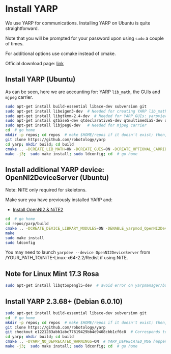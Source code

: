 # Install YARP

We use YARP for communications. Installing YARP on Ubuntu is quite straightforward.

Note that you will be prompted for your password upon using `sudo` a couple of times. 

For additional options use ccmake instead of cmake.

Official download page: [link](http://www.yarp.it/) 

## Install YARP (Ubuntu)

As can be seen, here we are accounting for: YARP `lib_math`, the GUIs and `mjpeg` carrier.

```bash
sudo apt-get install build-essential libace-dev subversion git
sudo apt-get install libeigen3-dev  # Needed for creating YARP lib_math used for kinematics, etc.
sudo apt-get install libgtkmm-2.4-dev  # Needed for YARP GUIs: yarpview, gyarpmanager
sudo apt-get install qtbase5-dev qtdeclarative5-dev qtmultimedia5-dev qtdeclarative5-qtquick2-plugin qtdeclarative5-window-plugin qtdeclarative5-qtmultimedia-plugin qtdeclarative5-controls-plugin qtdeclarative5-dialogs-plugin libqt5svg5
sudo apt-get install libjpeg8-dev   # Needed for mjpeg carrier
cd  # go home
mkdir -p repos; cd repos  # make $HOME/repos if it doesn't exist; then, enter it
git clone https://github.com/robotology/yarp
cd yarp; mkdir build; cd build
cmake .. -DCREATE_LIB_MATH=ON -DCREATE_GUIS=ON -DCREATE_OPTIONAL_CARRIERS=ON -DENABLE_yarpcar_mjpeg_carrier=ON
make -j3;  sudo make install; sudo ldconfig; cd  # go home
```

## Install additional YARP device: OpenNI2DeviceServer (Ubuntu)

Note: NiTE only required for skeletons.

Make sure you have previously installed YARP and:
 
- [Install OpenNI2 & NiTE2](https://github.com/roboticslab-uc3m/installation-guides/blob/develop/install_openni_nite.md)

```bash
cd  # go home
cd repos/yarp/build
cmake .. -DCREATE_DEVICE_LIBRARY_MODULES=ON -DENABLE_yarpmod_OpenNI2DeviceServer=ON -DOPENNI2_INCLUDE_LOCAL=/usr/local/include/OpenNI2/ -DOPENNI2_LIBRARY=/usr/local/lib/libOpenNI2.so -DNITE2_INCLUDE_LOCAL=/usr/local/include/NiTE-Linux-x64-2.2 -DNITE2_LIBRARY=/usr/local/lib/libNiTE2.so
make
sudo make install
sudo ldconfig
```

You may need to launch `yarpdev --device OpenNI2DeviceServer` from /YOUR_PATH_TO/NiTE-Linux-x64-2.2/Redist if using NiTE.

## Note for Linux Mint 17.3 Rosa
```bash
sudo apt-get install libqt5opengl5-dev  # avoid error on yarpmanager/builder GUI
```

## Install YARP 2.3.68+ (Debian 6.0.10)

```bash
sudo apt-get install build-essential libace-dev subversion git
cd  # go home
mkdir -p repos; cd repos  # make $HOME/repos if it doesn't exist; then, enter it
git clone https://github.com/robotology/yarp
git checkout e1221283abb1abc77619429bb4d9408cbb1cf6c8  # Corresponds to 2.3.68+181-20170203.11+gite122128
cd yarp; mkdir build; cd build
cmake .. -DYARP_NO_DEPRECATED_WARNINGS=ON  # YARP_DEPRECATED_MSG happened on 2.3.66.2 -> 2.3.68
make -j3;  sudo make install; sudo ldconfig; cd  # go home
```
